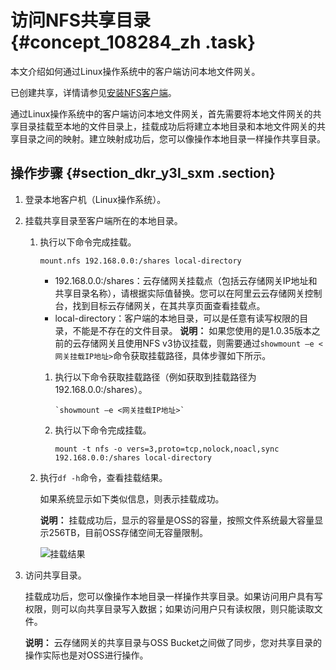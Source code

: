 # 访问NFS共享目录 {#concept_108284_zh .task}

本文介绍如何通过Linux操作系统中的客户端访问本地文件网关。

已创建共享，详情请参见[安装NFS客户端](../cn.zh-CN/本地控制台用户指南/文件网关/管理NFS共享.md#section_his_qqa_hf7)。

通过Linux操作系统中的客户端访问本地文件网关，首先需要将本地文件网关的共享目录挂载至本地的文件目录上，挂载成功后将建立本地目录和本地文件网关的共享目录之间的映射。建立映射成功后，您可以像操作本地目录一样操作共享目录。

## 操作步骤 {#section_dkr_y3l_sxm .section}

1.  登录本地客户机（Linux操作系统）。
2.  挂载共享目录至客户端所在的本地目录。 
    1.  执行以下命令完成挂载。 

        ``` {#codeblock_vlk_n0i_juf}
        mount.nfs 192.168.0.0:/shares local-directory
        ```

        -   192.168.0.0:/shares：云存储网关挂载点（包括云存储网关IP地址和共享目录名称），请根据实际值替换。您可以在阿里云云存储网关控制台，找到目标云存储网关，在其共享页面查看挂载点。
        -   local-directory：客户端的本地目录，可以是任意有读写权限的目录，不能是不存在的文件目录。
        **说明：** 如果您使用的是1.0.35版本之前的云存储网关且使用NFS v3协议挂载，则需要通过`showmount –e <网关挂载IP地址>`命令获取挂载路径，具体步骤如下所示。

        1.  执行以下命令获取挂载路径（例如获取到挂载路径为192.168.0.0:/shares）。

            ``` {#codeblock_cnd_og7_gn3}
            `showmount –e <网关挂载IP地址>`
            ```

        2.  执行以下命令完成挂载。

            ``` {#codeblock_unp_ksn_wwj}
            mount -t nfs -o vers=3,proto=tcp,nolock,noacl,sync 192.168.0.0:/shares local-directory
            ```

    2.  执行`df -h`命令，查看挂载结果。 

        如果系统显示如下类似信息，则表示挂载成功。

        **说明：** 挂载成功后，显示的容量是OSS的容量，按照文件系统最大容量显示256TB，目前OSS存储空间无容量限制。

        ![挂载结果](http://static-aliyun-doc.oss-cn-hangzhou.aliyuncs.com/assets/img/1427488/156860188357623_zh-CN.png)

3.  访问共享目录。 

    挂载成功后，您可以像操作本地目录一样操作共享目录。如果访问用户具有写权限，则可以向共享目录写入数据；如果访问用户只有读权限，则只能读取文件。

    **说明：** 云存储网关的共享目录与OSS Bucket之间做了同步，您对共享目录的操作实际也是对OSS进行操作。


